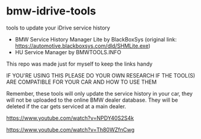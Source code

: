 # bmw-idrive-tools
tools to update your iDrive service history
* BMW Service History Manager Lite by BlackBoxSys (original link: https://automotive.blackboxsys.com/dld/SHMLite.exe)
* HU Service Manager by BMWTOOLS.INFO

This repo was made just for myself to keep the links handy

IF YOU'RE USING THIS PLEASE DO YOUR OWN RESEARCH IF THE TOOL(S) ARE COMPATIBLE FOR YOUR CAR AND HOW TO USE THEM

Remember, these tools will only update the service history in your car, they will not be uploaded to the online BMW dealer database. They will be deleted if the car gets serviced at a main dealer.

https://www.youtube.com/watch?v=NPDY40S2S4k

https://www.youtube.com/watch?v=Th80WZfnCwg
